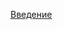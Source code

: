 [Введение]([https://github.com/ваш-логин/ваш-репозиторий](https://github.com/187k/ProjectSportSection/blob/main/Documentation/%D0%92%D0%B2%D0%B5%D0%B4%D0%B5%D0%BD%D0%B8%D0%B5.md))
